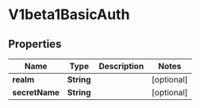
# V1beta1BasicAuth

## Properties
Name | Type | Description | Notes
------------ | ------------- | ------------- | -------------
**realm** | **String** |  |  [optional]
**secretName** | **String** |  |  [optional]



